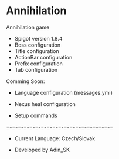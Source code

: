 # Annihilation
Annihilation game


- Spigot version 1.8.4 
- Boss configuration 
- Title configuration 
- ActionBar configuration 
- Prefix configuration 
- Tab configuration

Comming Soon:

- Language configuration (messages.yml)

- Nexus heal configuration

- Setup commands 

=-=-=-=-=-=-=-=-=-=-=-=-=-=-=-=-=-=-=

- Current Language: Czech/Slovak


- Developed by Adin_SK

